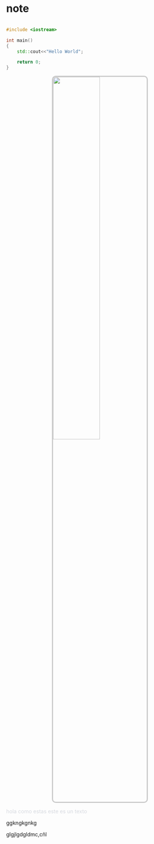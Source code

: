 # note


```cpp

#include <iostream>

int main()
{
    std::cout<<"Hello World";

    return 0;
}

```


<img src="vx_images/293061096846600.png" style="border: 3px solid #cacaca;border-radius:10px;display:block;width: 50%;margin-left: auto;margin-right: auto;margin-top:10px">


<p style="color:#d7dae0"> hola como estas este es un texto </p> ggkngkgnkg

<a>glgjlgdgldmc,cñl</a>

